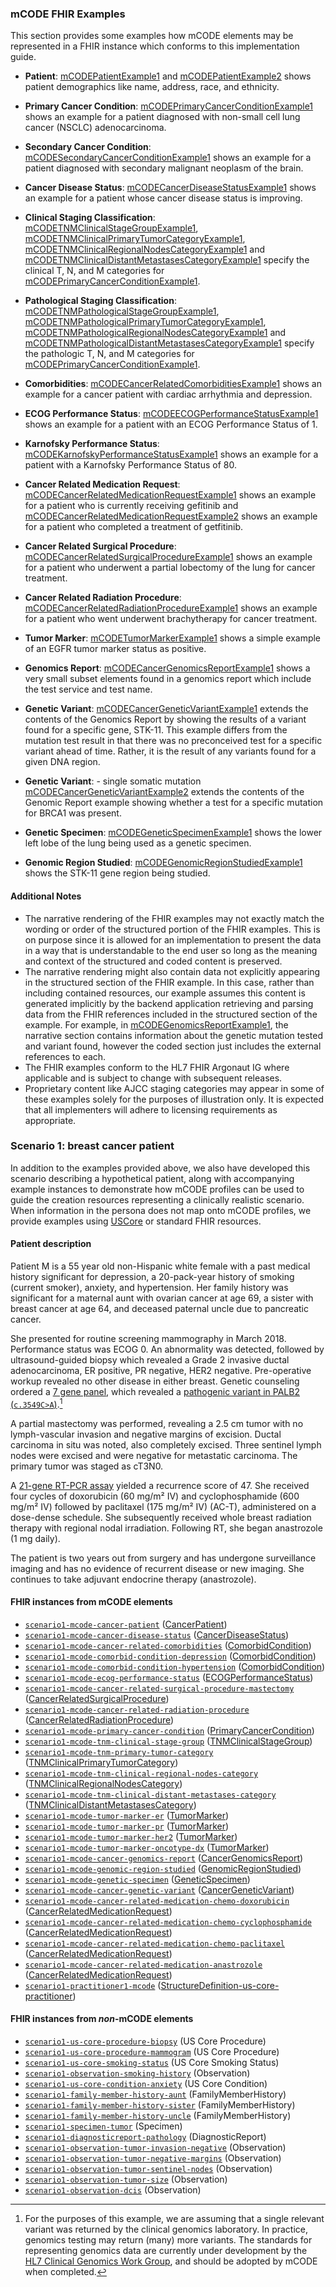 ### mCODE FHIR Examples

This section provides some examples how mCODE elements may be represented in a FHIR instance which conforms to this implementation guide.

* **Patient**: <a href="Patient-mCODEPatientExample1.html">mCODEPatientExample1</a> and <a href="Patient-mCODEPatientExample2.html">mCODEPatientExample2</a>  shows patient demographics like name, address, race, and ethnicity.
* **Primary Cancer Condition**: <a href="Condition-mCODEPrimaryCancerConditionExample1.html">mCODEPrimaryCancerConditionExample1</a> shows an example for a patient diagnosed with non-small cell lung cancer (NSCLC) adenocarcinoma.
* **Secondary Cancer Condition**: <a href="Condition-mCODESecondaryCancerConditionExample1.html">mCODESecondaryCancerConditionExample1</a> shows an example for a patient diagnosed with secondary malignant neoplasm of the brain.
* **Cancer Disease Status**: <a href="Observation-mCODECancerDiseaseStatusExample1.html">mCODECancerDiseaseStatusExample1</a> shows an example for a patient whose cancer disease status is improving.
* **Clinical Staging Classification**: <a href="Observation-mCODETNMClinicalStageGroupExample1.html">mCODETNMClinicalStageGroupExample1</a>, <a href="Observation-mCODETNMClinicalPrimaryTumorCategoryExample1.html">mCODETNMClinicalPrimaryTumorCategoryExample1</a>, <a href="Observation-mCODETNMClinicalRegionalNodesCategoryExample1.html">mCODETNMClinicalRegionalNodesCategoryExample1</a> and <a href="Observation-mCODETNMClinicalDistantMetastasesCategoryExample1.html">mCODETNMClinicalDistantMetastasesCategoryExample1</a> specify the clinical T, N, and M categories for <a href="Condition-mCODEPrimaryCancerConditionExample1.html">mCODEPrimaryCancerConditionExample1</a>.

* **Pathological Staging Classification**: <a href="Observation-mCODETNMPathologicalStageGroupExample1.html">mCODETNMPathologicalStageGroupExample1</a>, <a href="Observation-mCODETNMPathologicalPrimaryTumorCategoryExample1.html">mCODETNMPathologicalPrimaryTumorCategoryExample1</a>, <a href="Observation-mCODETNMPathologicalRegionalNodesCategoryExample1.html">mCODETNMPathologicalRegionalNodesCategoryExample1</a> and <a href="Observation-mCODETNMPathologicalDistantMetastasesCategoryExample1.html">mCODETNMPathologicalDistantMetastasesCategoryExample1</a> specify the pathologic T, N, and M categories for <a href="Condition-mCODEPrimaryCancerConditionExample1.html">mCODEPrimaryCancerConditionExample1</a>.

* **Comorbidities**:  <a href="Observation-mCODECancerRelatedComorbiditiesExample1.html">mCODECancerRelatedComorbiditiesExample1</a> shows an example for a cancer patient with cardiac arrhythmia and depression.
 * **ECOG Performance Status**:  <a href="Observation-mCODEECOGPerformanceStatusExample1.html">mCODEECOGPerformanceStatusExample1</a> shows an example for a patient with an ECOG Performance Status of 1.
 * **Karnofsky Performance Status**: <a href="Observation-mCODEKarnofskyPerformanceStatusExample1.html">mCODEKarnofskyPerformanceStatusExample1</a> shows an example for a patient with a Karnofsky Performance Status of 80.
 * **Cancer Related Medication Request**: <a href="MedicationRequest-mCODECancerRelatedMedicationRequestExample1.html">mCODECancerRelatedMedicationRequestExample1</a> shows an example for a patient who is currently receiving gefitinib and <a href="MedicationRequest-mCODECancerRelatedMedicationRequestExample2.html">mCODECancerRelatedMedicationRequestExample2</a> shows an example for a patient who completed a treatment of getfitinib.
 * **Cancer Related Surgical Procedure**: <a href="Procedure-mCODECancerRelatedSurgicalProcedureExample1.html">mCODECancerRelatedSurgicalProcedureExample1</a> shows an example for a patient who underwent a partial lobectomy of the lung for cancer treatment.
  * **Cancer Related Radiation Procedure**: <a href="Procedure-mCODECancerRelatedRadiationProcedureExample1.html">mCODECancerRelatedRadiationProcedureExample1</a> shows an example for a patient who went underwent brachytherapy for cancer treatment.
 * **Tumor Marker**: <a href="Observation-mCODETumorMarkerExample1.html">mCODETumorMarkerExample1</a> shows a simple example of an EGFR tumor marker status as positive.
 * **Genomics Report**: <a href="DiagnosticReport-mCODECancerGenomicsReportExample1.html">mCODECancerGenomicsReportExample1</a> shows a very small subset elements found in a genomics report which include the test service and test name.
 * **Genetic Variant**: <a href="Observation-mCODECancerGeneticVariantExample1.html">mCODECancerGeneticVariantExample1</a> extends the contents of the Genomics Report by showing the results of a variant found for a specific gene, STK-11. This example differs from the mutation test result in that there was no preconceived test for a specific variant ahead of time.  Rather, it is the result of any variants found for a given DNA region.
 * **Genetic Variant**: - single somatic mutation <a href="Observation-mCODECancerGeneticVariantExample2.html">mCODECancerGeneticVariantExample2</a> extends the contents of the Genomic Report example showing whether a test for a specific mutation for BRCA1 was present.
 * **Genetic Specimen**: <a href="Specimen-mCODEGeneticSpecimenExample1.html">mCODEGeneticSpecimenExample1</a> shows the lower left lobe of the lung being used as a genetic specimen.
 * **Genomic Region Studied**: <a href="Observation-mCODEGenomicRegionStudiedExample1.html">mCODEGenomicRegionStudiedExample1</a> shows the STK-11 gene region being studied.

#### Additional Notes

* The narrative rendering of the FHIR examples may not exactly match the wording or order of the structured portion of the FHIR examples. This is on purpose since it is allowed for an implementation to present the data in a way that is understandable to the end user so long as the meaning and context of the structured and coded content is preserved.
* The narrative rendering might also contain data not explicitly appearing in the structured section of the FHIR example.  In this case, rather than including contained resources, our example assumes this content is generated implicitly by the backend application retrieving and parsing data from the FHIR references included in the structured section of the example.  For example, in <a href="DiagnosticReport-mCODECancerGenomicsReportExample1.html">mCODEGenomicsReportExample1</a>, the narrative section contains information about the genetic mutation tested and variant found, however the coded section just includes the external references to each.
* The FHIR examples conform to the HL7 FHIR Argonaut IG where applicable and is subject to change with subsequent releases.
* Proprietary content like AJCC staging categories may appear in some of these examples solely for the purposes of illustration only. It is expected that all implementers will adhere to licensing requirements as appropriate.

### Scenario 1: breast cancer patient

In addition to the examples provided above, we also have developed this scenario describing a hypothetical patient, along with accompanying example instances to demonstrate how mCODE profiles can be used to guide the creation resources representing a clinically realistic scenario. When information in the persona does not map onto mCODE profiles, we provide examples using [USCore](http://hl7.org/fhir/us/core/index.html) or standard FHIR resources.

#### Patient description

Patient M is a 55 year old non-Hispanic white female with a past medical history significant for depression, a 20-pack-year history of smoking (current smoker), anxiety, and hypertension. Her family history was significant for a maternal aunt with ovarian cancer at age 69, a sister with breast cancer at age 64, and deceased paternal uncle due to pancreatic cancer.

She presented for routine screening mammography in March 2018. Performance status was ECOG 0. An abnormality was detected, followed by ultrasound-guided biopsy which revealed a Grade 2 invasive ductal adenocarcinoma, ER positive, PR negative, HER2 negative. Pre-operative workup revealed no other disease in either breast. Genetic counseling ordered a [7 gene panel](https://www.invitae.com/en/physician/tests/50001/), which revealed a [pathogenic variant in PALB2 (`c.3549C>A`)](https://www.ncbi.nlm.nih.gov/clinvar/variation/128144/).[^1]

[^1]: For the purposes of this example, we are assuming that a single relevant variant was returned by the clinical genomics laboratory. In practice, genomics testing may return (many) more variants. The standards for representing genomics data are currently under development by the [HL7 Clinical Genomics Work Group](https://confluence.hl7.org/display/CGW/WorkGroup+Home), and should be adopted by mCODE when completed.

A partial mastectomy was performed, revealing a 2.5 cm tumor with no lymph-vascular invasion and negative margins of excision. Ductal carcinoma in situ was noted, also completely excised. Three sentinel lymph nodes were excised and were negative for metastatic carcinoma. The primary tumor was staged as cT3N0.

A [21-gene RT-PCR assay](https://www.oncotypeiq.com/en-US/breast-cancer/healthcare-professionals/oncotype-dx-breast-recurrence-score/about-the-test) yielded a recurrence score of 47. She received four cycles of doxorubicin (60 mg/m² IV) and cyclophosphamide (600 mg/m² IV) followed by paclitaxel (175 mg/m² IV) (AC-T), administered on a dose-dense schedule. She subsequently received whole breast radiation therapy with regional nodal irradiation. Following RT, she began anastrozole (1 mg daily).

The patient is two years out from surgery and has undergone surveillance imaging and has no evidence of recurrent disease or new imaging. She continues to take adjuvant endocrine therapy (anastrozole).

#### FHIR instances from mCODE elements

* [`scenario1-mcode-cancer-patient`](Patient-scenario1-mcode-cancer-patient.html) ([CancerPatient])
* [`scenario1-mcode-cancer-disease-status`](Observation-scenario1-mcode-cancer-disease-status.html) ([CancerDiseaseStatus])
* [`scenario1-mcode-cancer-related-comorbidities`](Observation-scenario1-mcode-cancer-related-comorbidities.html) ([ComorbidCondition])
* [`scenario1-mcode-comorbid-condition-depression`](Condition-scenario1-mcode-comorbid-condition-depression.html) ([ComorbidCondition])
* [`scenario1-mcode-comorbid-condition-hypertension`](Condition-scenario1-mcode-comorbid-condition-hypertension.html) ([ComorbidCondition])
* [`scenario1-mcode-ecog-performance-status`](Observation-scenario1-mcode-ecog-performance-status.html) ([ECOGPerformanceStatus])
* [`scenario1-mcode-cancer-related-surgical-procedure-mastectomy`](Procedure-scenario1-mcode-cancer-related-surgical-procedure-mastectomy.html) ([CancerRelatedSurgicalProcedure])
* [`scenario1-mcode-cancer-related-radiation-procedure`](Procedure-scenario1-mcode-cancer-related-radiation-procedure.html) ([CancerRelatedRadiationProcedure])
* [`scenario1-mcode-primary-cancer-condition`](Condition-scenario1-mcode-primary-cancer-condition.html) ([PrimaryCancerCondition])
* [`scenario1-mcode-tnm-clinical-stage-group`](Observation-scenario1-mcode-tnm-clinical-stage-group.html) ([TNMClinicalStageGroup])
* [`scenario1-mcode-tnm-primary-tumor-category`](Observation-scenario1-mcode-tnm-primary-tumor-category.html) ([TNMClinicalPrimaryTumorCategory])
* [`scenario1-mcode-tnm-clinical-regional-nodes-category`](Observation-scenario1-mcode-tnm-clinical-regional-nodes-category.html) ([TNMClinicalRegionalNodesCategory])
* [`scenario1-mcode-tnm-clinical-distant-metastases-category`](Observation-scenario1-mcode-tnm-clinical-distant-metastases-category.html) ([TNMClinicalDistantMetastasesCategory])
* [`scenario1-mcode-tumor-marker-er`](Observation-scenario1-mcode-tumor-marker-er.html)  ([TumorMarker])
* [`scenario1-mcode-tumor-marker-pr`](Observation-scenario1-mcode-tumor-marker-pr.html)  ([TumorMarker])
* [`scenario1-mcode-tumor-marker-her2`](Observation-scenario1-mcode-tumor-marker-her2.html)  ([TumorMarker])
* [`scenario1-mcode-tumor-marker-oncotype-dx`](Observation-scenario1-mcode-tumor-marker-oncotype-dx.html)  ([TumorMarker])
* [`scenario1-mcode-cancer-genomics-report`](DiagnosticReport-scenario1-mcode-cancer-genomics-report.html) ([CancerGenomicsReport])
* [`scenario1-mcode-genomic-region-studied`](Observation-scenario1-mcode-genomic-region-studied.html) ([GenomicRegionStudied])
* [`scenario1-mcode-genetic-specimen`](Specimen-scenario1-mcode-genetic-specimen.html) ([GeneticSpecimen])
* [`scenario1-mcode-cancer-genetic-variant`](Observation-scenario1-mcode-cancer-genetic-variant.html) ([CancerGeneticVariant])
* [`scenario1-mcode-cancer-related-medication-chemo-doxorubicin`](MedicationRequest-scenario1-mcode-cancer-related-medication-chemo-doxorubicin.html) ([CancerRelatedMedicationRequest])
* [`scenario1-mcode-cancer-related-medication-chemo-cyclophosphamide`](MedicationRequest-scenario1-mcode-cancer-related-medication-chemo-cyclophosphamide.html) ([CancerRelatedMedicationRequest])
* [`scenario1-mcode-cancer-related-medication-chemo-paclitaxel`](MedicationRequest-scenario1-mcode-cancer-related-medication-chemo-paclitaxel.html) ([CancerRelatedMedicationRequest])
* [`scenario1-mcode-cancer-related-medication-anastrozole`](MedicationRequest-scenario1-mcode-cancer-related-medication-anastrozole.html) ([CancerRelatedMedicationRequest])
* [`scenario1-practitioner1-mcode`](Practitioner-scenario1-practitioner1-mcode.html) ([StructureDefinition-us-core-practitioner])

#### FHIR instances from _non_-mCODE elements

* [`scenario1-us-core-procedure-biopsy`](Procedure-scenario1-us-core-procedure-biopsy.html) (US Core Procedure)
* [`scenario1-us-core-procedure-mammogram`](Procedure-scenario1-us-core-procedure-mammogram.html) (US Core Procedure)
* [`scenario1-us-core-smoking-status`](Observation-scenario1-us-core-smoking-status.html) (US Core Smoking Status)
* [`scenario1-observation-smoking-history`](Observation-scenario1-observation-smoking-history.html) (Observation)
* [`scenario1-us-core-condition-anxiety`](Condition-scenario1-us-core-condition-anxiety.html) (US Core Condition)
* [`scenario1-family-member-history-aunt`](FamilyMemberHistory-scenario1-family-member-history-aunt.html) (FamilyMemberHistory)
* [`scenario1-family-member-history-sister`](FamilyMemberHistory-scenario1-family-member-history-sister.html) (FamilyMemberHistory)
* [`scenario1-family-member-history-uncle`](FamilyMemberHistory-scenario1-family-member-history-uncle.html) (FamilyMemberHistory)
* [`scenario1-specimen-tumor`](Specimen-scenario1-specimen-tumor.html) (Specimen)
* [`scenario1-diagnosticreport-pathology`](DiagnosticReport-scenario1-diagnosticreport-pathology.html) (DiagnosticReport)
* [`scenario1-observation-tumor-invasion-negative`](Observation-scenario1-observation-tumor-invasion-negative.html) (Observation)
* [`scenario1-observation-tumor-negative-margins`](Observation-scenario1-observation-tumor-negative-margins.html) (Observation)
* [`scenario1-observation-tumor-sentinel-nodes`](Observation-scenario1-observation-tumor-sentinel-nodes.html) (Observation)
* [`scenario1-observation-tumor-size`](Observation-scenario1-observation-tumor-size.html) (Observation)
* [`scenario1-observation-dcis`](Observation-scenario1-observation-tumor-dcis.html) (Observation)

[CancerDiseaseStatus]: StructureDefinition-mcode-cancer-disease-status.html
[CancerGeneticVariant]: StructureDefinition-mcode-cancer-genetic-variant.html
[CancerGenomicsReport]: StructureDefinition-mcode-cancer-genomics-report.html
[CancerPatient]: StructureDefinition-mcode-cancer-patient.html
[CancerRelatedMedicationRequest]: StructureDefinition-mcode-cancer-related-medication-request.html
[CancerRelatedRadiationProcedure]: StructureDefinition-mcode-cancer-related-radiation-procedure.html
[CancerRelatedSurgicalProcedure]: StructureDefinition-mcode-cancer-related-surgical-procedure.html
[ComorbidCondition]: StructureDefinition-mcode-cancer-related-comorbidities.html
[ECOGPerformanceStatus]: StructureDefinition-mcode-ecog-performance-status.html
[GeneticSpecimen]: StructureDefinition-mcode-genetic-specimen.html
[GenomicRegionStudied]: StructureDefinition-mcode-genomic-region-studied.html
[PrimaryCancerCondition]: StructureDefinition-mcode-primary-cancer-condition.html
[StructureDefinition-us-core-practitioner]: http://hl7.org/fhir/us/core/STU3.1/StructureDefinition-us-core-practitioner.html
[TNMClinicalDistantMetastasesCategory]: StructureDefinition-mcode-tnm-clinical-distant-metastases-category.html
[TNMClinicalPrimaryTumorCategory]: StructureDefinition-mcode-tnm-clinical-primary-tumor-category.html
[TNMClinicalRegionalNodesCategory]: StructureDefinition-mcode-tnm-clinical-regional-nodes-category.html
[TNMClinicalStageGroup]: StructureDefinition-mcode-tnm-clinical-stage-group.html
[TumorMarker]: StructureDefinition-mcode-tumor-marker.html
